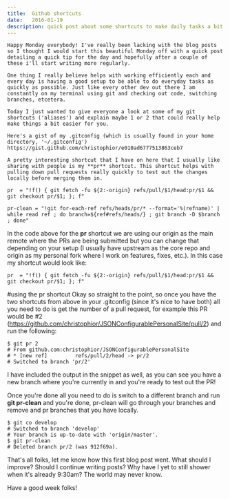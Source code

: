 ```yaml
---
title:  Github shortcuts
date:   2016-01-19
description: quick post about some shortcuts to make daily tasks a bit more efficient
---
```


	Happy Monday everybody! I've really been lacking with the blog posts so I thought I would start this beautiful Monday off with a quick post detailing a quick tip for the day and hopefully after a couple of these i'll start writing more regularly. 

	One thing I really believe helps with working efficiently each and every day is having a good setup to be able to do everyday tasks as quickly as possible. Just like every other dev out there I am constantly on my terminal using git and checking out code, switching branches, etcetera. 
	
	Today I just wanted to give everyone a look at some of my git shortcuts ('aliases') and explain maybe 1 or 2 that could really help make things a bit easier for you.
	
	Here's a gist of my .gitconfig (which is usually found in your home directory, '~/.gitconfig') 
	https://gist.github.com/christophior/e010ad6777513863ceb7

	A pretty interesting shortcut that I have on here that I usually like sharing with people is my **pr** shortcut. This shortcut helps with pulling down pull requests really quickly to test out the changes locally before merging them in.
	
```
pr  = "!f() { git fetch -fu ${2:-origin} refs/pull/$1/head:pr/$1 && git checkout pr/$1; }; f"
  
pr-clean = "!git for-each-ref refs/heads/pr/* --format='%(refname)' | while read ref ; do branch=${ref#refs/heads/} ; git branch -D $branch ; done"
```
  
  In the code above for the **pr** shortcut we are using our origin as the main remote where the PRs are being submitted but you can change that depending on your setup (I usually have upstream as the core repo and origin as my personal fork where I work on features, fixes, etc.). In this case my shortcut would look like:
  
```
pr  = "!f() { git fetch -fu ${2:-origin} refs/pull/$1/head:pr/$1 && git checkout pr/$1; }; f"
```

#using the pr shortcut
Okay so straight to the point, so once you have the two shortcuts from above in your .gitconfig (since it's nice to have both) all you need to do is get the number of a pull request, for example this PR would be #2 (https://github.com/christophior/JSONConfigurablePersonalSite/pull/2) and run the following:
```
$ git pr 2
# From github.com:christophior/JSONConfigurablePersonalSite
# * [new ref]         refs/pull/2/head -> pr/2
# Switched to branch 'pr/2'
```

I have included the output in the snippet as well, as you can see you have a new branch where you're currently in and you're ready to test out the PR! 

Once you're done all you need to do is switch to a different branch and run **git pr-clean** and you're done, pr-clean will go through your branches and remove and pr branches that you have locally.

```
$ git co develop
# Switched to branch 'develop'
# Your branch is up-to-date with 'origin/master'.
$ git pr-clean
# Deleted branch pr/2 (was 912f69a).
```

That's all folks, let me know how this first blog post went. What should I improve? Should I continue writing posts? Why have I yet to still shower when it's already 9:30am? The world may never know.

Have a good week folks!

  
	
	